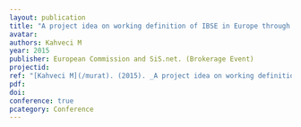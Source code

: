 ```yaml
---
layout: publication
title: "A project idea on working definition of IBSE in Europe through artificial intelligence"
avatar:
authors: Kahveci M
year: 2015
publisher: European Commission and SiS.net. (Brokerage Event)
projectid:
ref: "[Kahveci M](/murat). (2015). _A project idea on working definition of IBSE in Europe through artificial intelligence_. Paper presented at the European Commission and SiS.net. (Brokerage Event). Brussels, Belgium. May 22, 2015."
pdf:
doi:
conference: true
pcategory: Conference
---
```

